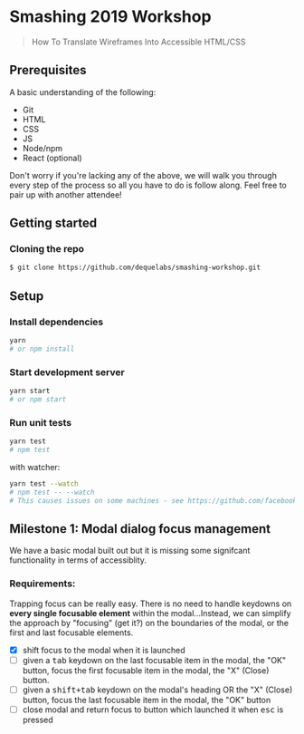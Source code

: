 # Smashing 2019 Workshop

> How To Translate Wireframes Into Accessible HTML/CSS

## Prerequisites

A basic understanding of the following:

- Git
- HTML
- CSS
- JS
- Node/npm
- React (optional)

Don't worry if you're lacking any of the above, we will walk you through every step of the process so all you have to do is follow along. Feel free to pair up with another attendee!

## Getting started

### Cloning the repo

```sh
$ git clone https://github.com/dequelabs/smashing-workshop.git
```

## Setup

### Install dependencies

```sh
yarn
# or npm install
```

### Start development server

```sh
yarn start
# or npm start
```

### Run unit tests

```sh
yarn test
# npm test
```

with watcher:

```sh
yarn test --watch
# npm test -- --watch
# This causes issues on some machines - see https://github.com/facebook/create-react-app/issues/4540#issuecomment-393268543 for potential easy fix
```

## Milestone 1: Modal dialog focus management

We have a basic modal built out but it is missing some signifcant functionality in terms of accessiblity.

### Requirements:

Trapping focus can be really easy. There is no need to handle keydowns on **every single focusable element** within the modal...Instead, we can simplify the approach by "focusing" (get it?) on the boundaries of the modal, or the first and last focusable elements.

- [x] shift focus to the modal when it is launched
- [ ] given a <kbd>tab</kbd> keydown on the last focusable item in the modal, the "OK" button, focus the first focusable item in the modal, the "X" (Close) button.
- [ ] given a <kbd>shift+tab</kbd> keydown on the modal's heading OR the "X" (Close) button, focus the last focusable item in the modal, the "OK" button
- [ ] close modal and return focus to button which launched it when <kbd>esc</kbd> is pressed

